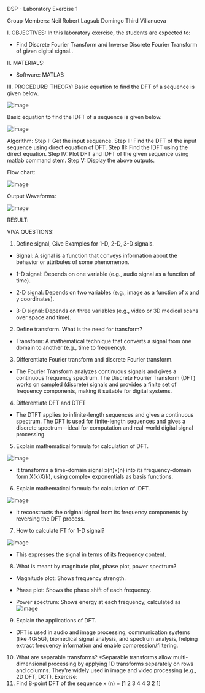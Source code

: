 DSP - Laboratory Exercise 1

Group Members:
Neil Robert Lagsub 
Domingo Third Villanueva


I. OBJECTIVES:
In this laboratory exercise, the students are expected to:
  *  Find Discrete Fourier Transform and Inverse Discrete Fourier Transform of given digital signal..

II. MATERIALS:
  * Software: MATLAB
    
III. PROCEDURE:
THEORY:
Basic equation to find the DFT of a sequence is given below. 

![image](https://github.com/user-attachments/assets/71ddba97-8029-4ae9-8b19-96351462c1e6)

Basic equation to find the IDFT of a sequence is given below. 

![image](https://github.com/user-attachments/assets/9e6baa19-6d00-42cb-9473-8d41bd0007d4)

Algorithm:
Step I: Get the input sequence.
Step II: Find the DFT of the input sequence using direct equation of DFT.
Step III: Find the IDFT using the direct equation.
Step IV: Plot DFT and IDFT of the given sequence using matlab command stem.
Step V: Display the above outputs.

Flow chart:

![image](https://github.com/user-attachments/assets/9ecef2a4-8f77-4232-b538-629d1c764567)

Output Waveforms:

![image](https://github.com/user-attachments/assets/c441d9bb-e48a-4400-9c4e-9729b385c3f2)

RESULT:

VIVA QUESTIONS:
1. Define signal, Give Examples for 1-D, 2-D, 3-D signals.
* Signal: A signal is a function that conveys information about the behavior or attributes of some phenomenon.

* 1-D signal: Depends on one variable (e.g., audio signal as a function of time).

* 2-D signal: Depends on two variables (e.g., image as a function of x and y coordinates).

* 3-D signal: Depends on three variables (e.g., video or 3D medical scans over space and time).

2. Define transform. What is the need for transform?
* Transform: A mathematical technique that converts a signal from one domain to another (e.g., time to frequency).
  
3. Differentiate Fourier transform and discrete Fourier transform.
* The Fourier Transform analyzes continuous signals and gives a continuous frequency spectrum. The Discrete Fourier Transform (DFT) works on sampled (discrete) signals and provides a finite set of frequency components, making it suitable for digital systems.

4. Differentiate DFT and DTFT
* The DTFT applies to infinite-length sequences and gives a continuous spectrum. The DFT is used for finite-length sequences and gives a discrete spectrum—ideal for computation and real-world digital signal processing.

5. Explain mathematical formula for calculation of DFT.

![image](https://github.com/user-attachments/assets/e77ad5b3-92ed-4382-a80c-e2e8b2fb9fe2)
* It transforms a time-domain signal x(n)x(n) into its frequency-domain form X(k)X(k), using complex exponentials as basis functions.   

6. Explain mathematical formula for calculation of IDFT.

![image](https://github.com/user-attachments/assets/fdfab41f-ac6a-461c-9b39-6576ee0d6d2a)

* It reconstructs the original signal from its frequency components by reversing the DFT process.
7. How to calculate FT for 1-D signal?

  ![image](https://github.com/user-attachments/assets/7f50930c-fc1e-418d-bb19-0d0d88189426)

* This expresses the signal in terms of its frequency content.

8. What is meant by magnitude plot, phase plot, power spectrum?
* Magnitude plot: Shows frequency strength.

* Phase plot: Shows the phase shift of each frequency.

* Power spectrum: Shows energy at each frequency, calculated as ![image](https://github.com/user-attachments/assets/874359b9-ee75-44fa-a3f1-8a27da0347d7)

9. Explain the applications of DFT.
* DFT is used in audio and image processing, communication systems (like 4G/5G), biomedical signal analysis, and spectrum analysis, helping extract frequency information and enable compression/filtering.
      
10. What are separable transforms?
*Separable transforms allow multi-dimensional processing by applying 1D transforms separately on rows and columns. They're widely used in image and video processing (e.g., 2D DFT, DCT).
Exercise:
1. Find 8-point DFT of the sequence x (n) = [1 2 3 4 4 3 2 1] 



